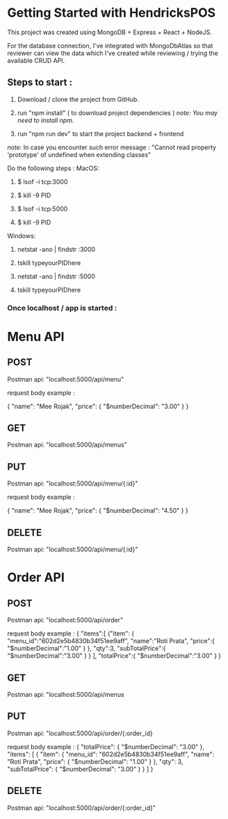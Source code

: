 # Getting Started with HendricksPOS

This project was created using MongoDB + Express + React + NodeJS.

For the database connection, I've integrated with MongoDbAtlas so that reviewer can view the data which I've created while reviewing / trying the available CRUD API.

## Steps to start :
1) Download / clone the project from GitHub.

2) run "npm install" ( to download project dependencies )
*note: You may need to install npm.*

3) run "npm run dev" to start the project backend + frontend

*note:*
In case you encounter such error message :
    "Cannot read property 'prototype' of undefined when extending classes" 

Do the following steps :
MacOS:
1) $ lsof -i tcp:3000
2) $ kill -9 PID

3) $ lsof -i tcp:5000
4) $ kill -9 PID

Windows:
1) netstat -ano | findstr :3000
2) tskill typeyourPIDhere 

3) netstat -ano | findstr :5000
4) tskill typeyourPIDhere 

### Once localhost / app is started :
# Menu API
## POST
Postman api: "localhost:5000/api/menu"

request body example :

{
        "name": "Mee Rojak",
        "price": {
            "$numberDecimal": "3.00"
        }
}

## GET
Postman api: "localhost:5000/api/menus"

## PUT
Postman api: "localhost:5000/api/menu/{:id}"

request body example :

{
        "name": "Mee Rojak",
        "price": {
            "$numberDecimal": "4.50"
        }
}

## DELETE
Postman api: "localhost:5000/api/menu/{:id}"


# Order API
## POST
Postman api: "localhost:5000/api/order"

request body example :
{
	"items":[
		{"item":
			{
        		"menu_id":"602d2e5b4830b34f51ee9aff",
        		"name":"Roti Prata",
        		"price":{
        			"$numberDecimal":"1.00"
        		}
			},
    	 "qty":3,
    	 "subTotalPrice":{
        			"$numberDecimal":"3.00"
        		}
		}
	],
	"totalPrice":{
        			"$numberDecimal":"3.00"
        		}
}

## GET
Postman api: "localhost:5000/api/menus

## PUT
Postman api: "localhost:5000/api/order/{:order_id}

request body example :
{
        "totalPrice": {
            "$numberDecimal": "3.00"
        },
        "items": [
            {
                "item": {
                    "menu_id": "602d2e5b4830b34f51ee9aff",
                    "name": "Roti Prata",
                    "price": {
                        "$numberDecimal": "1.00"
                    }
                },
                "qty": 3,
                "subTotalPrice": {
                    "$numberDecimal": "3.00"
                }
            }
        ]
}

## DELETE
Postman api: "localhost:5000/api/order/{:order_id}"